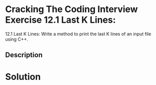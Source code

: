 # Cracking The Coding Interview Exercise 12.1 Last K Lines:

12.1 Last K Lines: Write a method to print the last K lines of an input file using C++.

## Description


# Solution